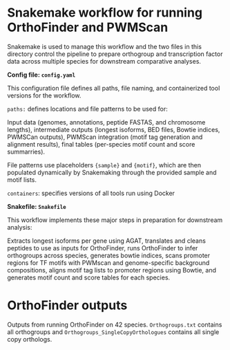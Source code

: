 # Snakemake workflow for running OrthoFinder and PWMScan
Snakemake is used to manage this workflow and the two files in this directory control the pipeline to prepare orthogroup and transcription factor data across multiple species for downstream comparative analyses.

**Config file: `config.yaml`**

This configuration file defines all paths, file naming, and containerized tool versions for the workflow.

`paths:` defines locations and file patterns to be used for: 

Input data (genomes, annotations, peptide FASTAS, and chromosome lengths), intermediate outputs (longest isoforms, BED files, Bowtie indices, PWMSCan outputs), PWMScan integration (motif tag generation and alignment results), final tables (per-species motif count and score summarries).  

File patterns use placeholders `{sample}` and `{motif}`, which are then populated dynamically by Snakemaking through the provided sample and motif lists. 

`containers`: specifies versions of all tools run using Docker

**Snakefile: `Snakefile`**

This workflow implements these major steps in preparation for downstream analysis: 

Extracts longest isoforms per gene using AGAT, translates and cleans peptides to use as inputs for OrthoFinder, runs OrthoFinder to infer orthogroups across species, generates bowtie indices, scans promoter regions for TF motifs with PWMscan and genome-specific background compositions, aligns motif tag lists to promoter regions using Bowtie, and generates motif count and score tables for each species. 

# OrthoFinder outputs
Outputs from running OrthoFinder on 42 species. `Orthogroups.txt` contains all orthogroups and `Orthogroups_SingleCopyOrthologues` contains all single copy orthologs. 
